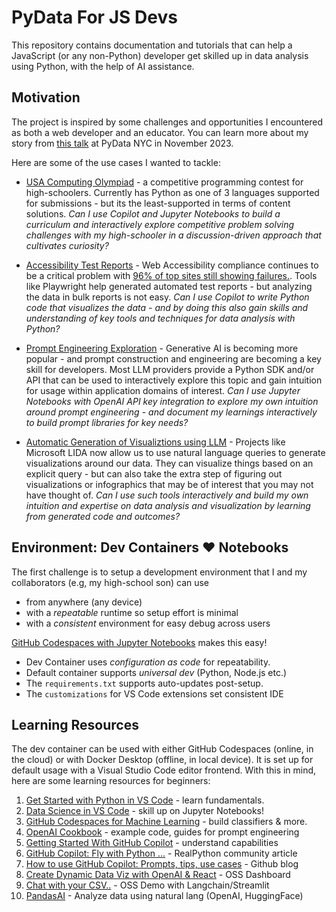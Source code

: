 # PyData For JS Devs

This repository contains documentation and tutorials that can help a JavaScript (or any non-Python) developer get skilled up in data analysis using Python, with the help of AI assistance.

## Motivation

The project is inspired by some challenges and opportunities I encountered as both a web developer and an educator. You can learn more about my story from [this talk](https://nyc2023.pydata.org/cfp/talk/D9BGVX/) at PyData NYC in November 2023. 

Here are some of the use cases I wanted to tackle:

- [USA Computing Olympiad](https://usaco.guide/general/choosing-lang) - a competitive programming contest for high-schoolers. Currently has Python as one of 3 languages supported for submissions - but its the least-supported in terms of content solutions. _Can I use Copilot and Jupyter Notebooks to build a curriculum and interactively explore competitive problem solving challenges with my high-schooler in a discussion-driven approach that cultivates curiosity?_

- [Accessibility Test Reports](https://playwright.dev/docs/accessibility-testing#exporting-scan-results-as-a-test-attachment) - Web Accessibility compliance continues to be a critical problem with [96% of top sites still showing failures.](https://webaim.org/projects/million/#wcag). Tools like Playwright help generated automated test reports - but analyzing the data in bulk reports is not easy. _Can I use Copilot to write Python code that visualizes the data - and by doing this also gain skills and understanding of key tools and techniques for data analysis with Python?_
- [Prompt Engineering Exploration](https://github.com/microsoft/generative-ai-for-beginners/tree/main/04-prompt-engineering-fundamentals) - Generative AI is becoming more popular - and prompt construction and engineering are becoming a key skill for developers. Most LLM providers provide a Python SDK and/or API that can be used to interactively explore this topic and gain intuition for usage within application domains of interest. _Can I use Jupyter Notebooks with OpenAI API key integration to explore my own intuition around prompt engineering - and document my learnings interactively to build prompt libraries for key needs?_
- [Automatic Generation of Visualiztions using LLM](https://github.com/microsoft/lida) - Projects like Microsoft LIDA now allow us to use natural language queries to generate visualizations around our data. They can visualize things based on an explicit query - but can also take the extra step of figuring out visualizations or infographics that may be of interest that you may not have thought of. _Can I use such tools interactively and build my own intuition and expertise on data analysis and visualization by learning from generated code and outcomes?_



## Environment: Dev Containers ♥️ Notebooks

The first challenge is to setup a development environment that I and my collaborators (e.g, my high-school son) can use
 - from anywhere (any device)
 - with a _repeatable_ runtime so setup effort is minimal
 - with a _consistent_ environment for easy debug across users

[GitHub Codespaces with Jupyter Notebooks](https://github.com/github/codespaces-jupyter) makes this easy!
 - Dev Container uses _configuration as code_ for repeatability.
 - Default container supports _universal dev_ (Python, Node.js etc.)
 - The `requirements.txt` supports auto-updates post-setup.
 - The `customizations` for VS Code extensions set consistent IDE


## Learning Resources 
The dev container can be used with either GitHub Codespaces (online, in the cloud) or with Docker Desktop (offline, in local device). It is set up for default usage with a Visual Studio Code editor frontend. With this in mind, here are some learning resources for beginners:

1. [Get Started with Python in VS Code](https://code.visualstudio.com/docs/python/python-tutorial) - learn fundamentals.
1. [Data Science in VS Code](https://code.visualstudio.com/docs/datascience/overview) - skill up on Jupyter Notebooks!
1. [GitHub Codespaces for Machine Learning](https://docs.github.com/en/codespaces/developing-in-a-codespace/getting-started-with-github-codespaces-for-machine-learning) - build classifiers & more.
1. [OpenAI Cookbook](https://github.com/openai/openai-cookbook) - example code, guides for prompt engineering
1. [Getting Started With GitHub Copilot](https://docs.github.com/en/copilot/getting-started-with-github-copilot) - understand capabilities
1. [GitHub Copilot: Fly with Python ...](https://realpython.com/github-copilot-python/#navigate-an-unfamiliar-framework-or-library) - RealPython community article
1. [How to use GitHub Copilot: Prompts, tips, use cases](https://github.blog/2023-06-20-how-to-write-better-prompts-for-github-copilot/) - Github blog
1. [Create Dynamic Data Viz with OpenAI & React](https://www.linkedin.com/pulse/creating-dynamic-data-visualizations-openais-gpt-3-react-leniolabs/) - OSS Dashboard
1. [Chat with your CSV..](https://dev.to/ngonidzashe/chat-with-your-csv-visualize-your-data-with-langchain-and-streamlit-ej7) - OSS Demo with Langchain/Streamlit
1. [PandasAI](https://geekflare.com/pandasai-analyze-data-natural-language/) - Analyze data using natural lang (OpenAI, HuggingFace)
